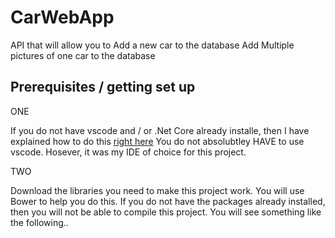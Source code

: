 # CarWebApp
API that will allow you to
Add a new car to the database
Add Multiple pictures of one car to the database


## Prerequisites / getting set up

ONE

If you do not have vscode and / or .Net Core already installe, then  I have explained how to do this [right here](https://www.youtube.com/watch?v=k873eektwkw "Ted Talks")
You do not absolubtley HAVE to use vscode. Hosever, it was my IDE of choice for this project.

TWO

Download the libraries you need to make this project work. You will use Bower to help you do this.
If you do not have the packages already installed, then you will not be able to compile this project. You will see something like the following..






